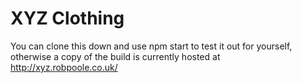 # XYZ Clothing

You can clone this down and use npm start to test it out for yourself, otherwise a copy of the build is currently hosted at http://xyz.robpoole.co.uk/
